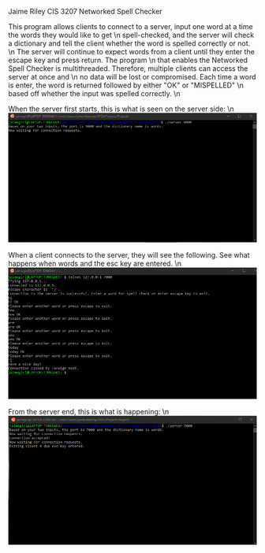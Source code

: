 Jaime Riley
CIS 3207
Networked Spell Checker

This program allows clients to connect to a server, input one word at a time the words they would like to get \n
spell-checked, and the server will check a dictionary and tell the client whether the word is spelled correctly or not. \n
The server will continue to expect words from a client until they enter the escape key and press return. The program \n
that enables the Networked Spell Checker is multithreaded. Therefore, multiple clients can access the server at once and \n
no data will be lost or compromised. Each time a word is enter, the word is returned followed by either "OK" or "MISPELLED" \n
based off whether the input was spelled correctly. \n


When the server first starts, this is what is seen on the server side: \n
![When the server first starts](ServerSide1.png)


When a client connects to the server, they will see the following. See what happens when words and the esc key are entered. \n
![When the client first connects to the server](ClientSide1.png)

From the server end, this is what is happening: \n
![When the server receives words and client disconnects](ServerSide2.png)

